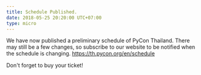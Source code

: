 ```yaml
---
title: Schedule Published.
date: 2018-05-25 20:20:00 UTC+07:00
type: micro
---
```


We have now published a preliminary schedule of PyCon Thailand.
There may still be a few changes, so subscribe to our website to be notified when the schedule is changing.
https://th.pycon.org/en/schedule

Don't forget to buy your ticket!


